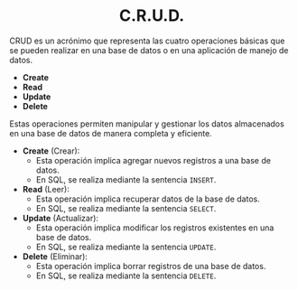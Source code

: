 <h1 align="center">C.R.U.D.</h1>
<p>CRUD es un acrónimo que representa las cuatro operaciones básicas que se pueden realizar en una base de datos o en una aplicación de manejo de datos.</p>

- <b>Create</b> 
- <b>Read</b>  
- <b>Update</b> 
- <b>Delete</b> 
<p>Estas operaciones permiten manipular y gestionar los datos almacenados en una base de datos de manera completa y eficiente.</p>

- <b>Create</b> (Crear):
  - Esta operación implica agregar nuevos registros a una base de datos.
  - En SQL, se realiza mediante la sentencia `INSERT`.
- <b>Read</b> (Leer):
  - Esta operación implica recuperar datos de la base de datos.
  - En SQL, se realiza mediante la sentencia `SELECT`.
- <b>Update</b> (Actualizar):
  - Esta operación implica modificar los registros existentes en una base de datos.
  - En SQL, se realiza mediante la sentencia `UPDATE`.
- <b>Delete</b> (Eliminar):
  - Esta operación implica borrar registros de una base de datos.
  - En SQL, se realiza mediante la sentencia `DELETE`.
